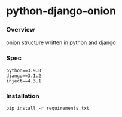 # python-django-onion
### Overview
onion structure written in python and django


### Spec
```
python==3.9.0
django==3.1.2
inject==4.3.1
```


### Installation
```pip install -r requirements.txt```




